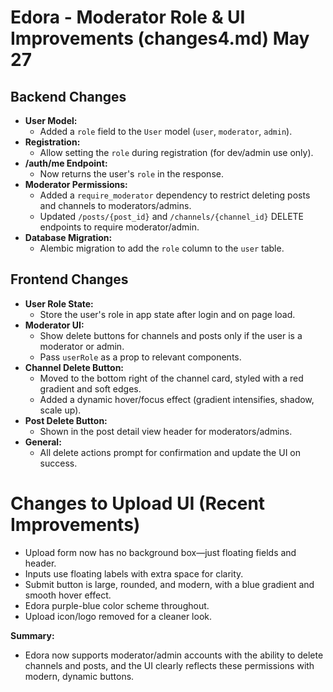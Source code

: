# Edora - Moderator Role & UI Improvements (changes4.md) May 27

## Backend Changes

- **User Model:**
  - Added a `role` field to the `User` model (`user`, `moderator`, `admin`).
- **Registration:**
  - Allow setting the `role` during registration (for dev/admin use only).
- **/auth/me Endpoint:**
  - Now returns the user's `role` in the response.
- **Moderator Permissions:**
  - Added a `require_moderator` dependency to restrict deleting posts and channels to moderators/admins.
  - Updated `/posts/{post_id}` and `/channels/{channel_id}` DELETE endpoints to require moderator/admin.
- **Database Migration:**
  - Alembic migration to add the `role` column to the `user` table.

## Frontend Changes

- **User Role State:**
  - Store the user's role in app state after login and on page load.
- **Moderator UI:**
  - Show delete buttons for channels and posts only if the user is a moderator or admin.
  - Pass `userRole` as a prop to relevant components.
- **Channel Delete Button:**
  - Moved to the bottom right of the channel card, styled with a red gradient and soft edges.
  - Added a dynamic hover/focus effect (gradient intensifies, shadow, scale up).
- **Post Delete Button:**
  - Shown in the post detail view header for moderators/admins.
- **General:**
  - All delete actions prompt for confirmation and update the UI on success.

# Changes to Upload UI (Recent Improvements)

- Upload form now has no background box—just floating fields and header.
- Inputs use floating labels with extra space for clarity.
- Submit button is large, rounded, and modern, with a blue gradient and smooth hover effect.
- Edora purple-blue color scheme throughout.
- Upload icon/logo removed for a cleaner look.

**Summary:**
- Edora now supports moderator/admin accounts with the ability to delete channels and posts, and the UI clearly reflects these permissions with modern, dynamic buttons. 